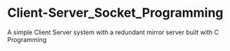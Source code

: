 # Client-Server_Socket_Programming
A simple Client Server system with a redundant mirror server built with C Programming
